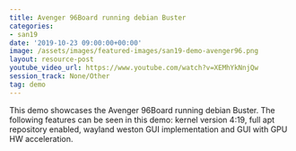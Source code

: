 ```yaml
---
title: Avenger 96Board running debian Buster
categories:
- san19
date: '2019-10-23 09:00:00+00:00'
image: /assets/images/featured-images/san19-demo-avenger96.png
layout: resource-post
youtube_video_url: https://www.youtube.com/watch?v=XEMhYkNnjQw
session_track: None/Other
tag: demo
---
```


This demo showcases the Avenger 96Board running debian Buster. The following features can be seen in this demo: kernel version 4:19, full apt repository enabled, wayland weston GUI implementation and GUI with GPU HW acceleration.